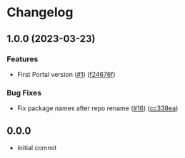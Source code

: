 # Changelog

## 1.0.0 (2023-03-23)


### Features

* First Portal version ([#1](https://github.com/kurtosis-tech/kurtosis-portal/issues/1)) ([f24676f](https://github.com/kurtosis-tech/kurtosis-portal/commit/f24676f7eb88e872b889025b2e897a722f851d45))


### Bug Fixes

* Fix package names after repo rename ([#16](https://github.com/kurtosis-tech/kurtosis-portal/issues/16)) ([cc338ea](https://github.com/kurtosis-tech/kurtosis-portal/commit/cc338ea30963db432c041fdbbae61590901b3575))

## 0.0.0
- Initial commit
